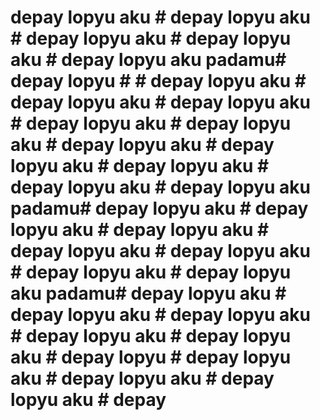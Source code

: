 # depay lopyu aku # depay lopyu aku # depay lopyu aku # depay lopyu aku # depay lopyu aku padamu# depay lopyu # # depay lopyu aku # depay lopyu aku # depay lopyu aku # depay lopyu aku # depay lopyu aku # depay lopyu aku # depay lopyu aku # depay lopyu aku # depay lopyu aku # depay lopyu aku padamu# depay lopyu aku # depay lopyu aku # depay lopyu aku # depay lopyu aku # depay lopyu aku # depay lopyu aku # depay lopyu aku padamu# depay lopyu aku # depay lopyu aku # depay lopyu aku # depay lopyu aku # depay lopyu aku # depay lopyu # depay lopyu aku # depay lopyu aku # depay lopyu aku # depay #
